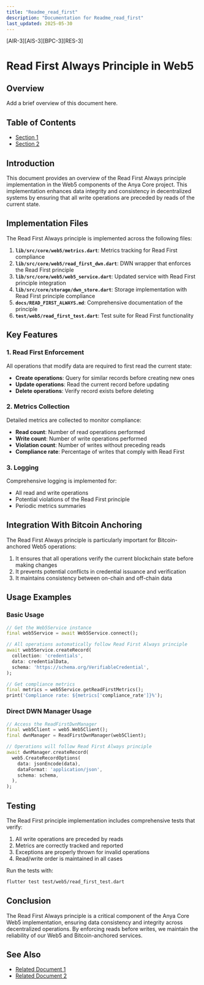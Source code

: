 ```yaml
---
title: "Readme_read_first"
description: "Documentation for Readme_read_first"
last_updated: 2025-05-30
---
```

[AIR-3][AIS-3][BPC-3][RES-3]


<!-- markdownlint-disable MD013 line-length -->

# Read First Always Principle in Web5

## Overview

Add a brief overview of this document here.

## Table of Contents

- [Section 1](#section-1)
- [Section 2](#section-2)


## Introduction

This document provides an overview of the Read First Always principle implementation in the Web5 components of the Anya Core project. This implementation enhances data integrity and consistency in decentralized systems by ensuring that all write operations are preceded by reads of the current state.

## Implementation Files

The Read First Always principle is implemented across the following files:

1. **`lib/src/core/web5/metrics.dart`**: Metrics tracking for Read First compliance
2. **`lib/src/core/web5/read_first_dwn.dart`**: DWN wrapper that enforces the Read First principle
3. **`lib/src/core/web5/web5_service.dart`**: Updated service with Read First principle integration
4. **`lib/src/core/storage/dwn_store.dart`**: Storage implementation with Read First principle compliance
5. **`docs/READ_FIRST_ALWAYS.md`**: Comprehensive documentation of the principle
6. **`test/web5/read_first_test.dart`**: Test suite for Read First functionality

## Key Features

### 1. Read First Enforcement

All operations that modify data are required to first read the current state:

- **Create operations**: Query for similar records before creating new ones
- **Update operations**: Read the current record before updating
- **Delete operations**: Verify record exists before deleting

### 2. Metrics Collection

Detailed metrics are collected to monitor compliance:

- **Read count**: Number of read operations performed
- **Write count**: Number of write operations performed
- **Violation count**: Number of writes without preceding reads
- **Compliance rate**: Percentage of writes that comply with Read First

### 3. Logging

Comprehensive logging is implemented for:

- All read and write operations
- Potential violations of the Read First principle
- Periodic metrics summaries

## Integration With Bitcoin Anchoring

The Read First Always principle is particularly important for Bitcoin-anchored Web5 operations:

1. It ensures that all operations verify the current blockchain state before making changes
2. It prevents potential conflicts in credential issuance and verification
3. It maintains consistency between on-chain and off-chain data

## Usage Examples

### Basic Usage

```dart
// Get the Web5Service instance
final web5Service = await Web5Service.connect();

// All operations automatically follow Read First Always principle
await web5Service.createRecord(
  collection: 'credentials',
  data: credentialData,
  schema: 'https://schema.org/VerifiableCredential',
);

// Get compliance metrics
final metrics = web5Service.getReadFirstMetrics();
print('Compliance rate: ${metrics['compliance_rate']}%');
```

### Direct DWN Manager Usage

```dart
// Access the ReadFirstDwnManager
final web5Client = web5.Web5Client();
final dwnManager = ReadFirstDwnManager(web5Client);

// Operations will follow Read First Always principle
await dwnManager.createRecord(
  web5.CreateRecordOptions(
    data: jsonEncode(data),
    dataFormat: 'application/json',
    schema: schema,
  ),
);
```

## Testing

The Read First principle implementation includes comprehensive tests that verify:

1. All write operations are preceded by reads
2. Metrics are correctly tracked and reported
3. Exceptions are properly thrown for invalid operations
4. Read/write order is maintained in all cases

Run the tests with:

```bash
flutter test test/web5/read_first_test.dart
```

## Conclusion

The Read First Always principle is a critical component of the Anya Core Web5 implementation, ensuring data consistency and integrity across decentralized operations. By enforcing reads before writes, we maintain the reliability of our Web5 and Bitcoin-anchored services.

## See Also

- [Related Document 1](./related1.md)
- [Related Document 2](./related2.md)
